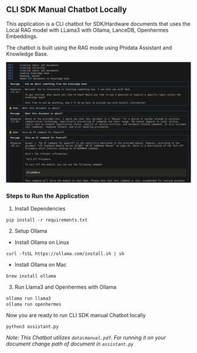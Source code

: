 ## CLI SDK Manual Chatbot Locally
This application is a CLI chatbot for SDK/Hardware documents that uses the Local RAG model with LLama3 with Ollama, LanceDB, Openhermes Embeddings. 

The chatbot is built using the RAG mode using Phidata Assistant and Knowledge Base.

![alt text](../../assets/sdk-manual-cli-chatbot.png)

### Steps to Run the Application

1. Install Dependencies
```
pip install -r requirements.txt
```

2. Setup Ollama

- Install Ollama on Linux
```
curl -fsSL https://ollama.com/install.sh | sh
```
- Install Ollama on Mac
```
brew install ollama
```

3. Run Llama3 and Openhermes with Ollama
```
ollama run llama3
ollama run openhermes
```

Now you are ready to run CLI SDK manual Chatbot locally
```
python3 assistant.py
```

*Note: This Chatbot utilizes `data\manual.pdf`. For running it on your document change path of document in `assistant.py`*



